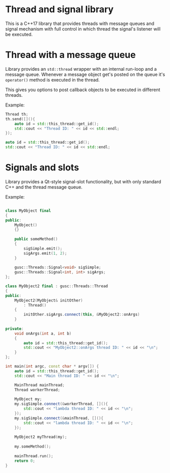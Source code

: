 #  Thread and signal library

This is a C++17 library that provides threads with message queues and signal mechanism with full control in which thread the signal's listener will be executed.

# Thread with a message queue

Library provides an `std::thread` wrapper with an internal run-loop and a message queue. Whenever a message object get's posted on the queue it's `operator()` method is executed in the thread.

This gives you options to post callback objects to be executed in different threads.

Example:

```c++
Thread th;
th.send([](){
    auto id = std::this_thread::get_id();
    std::cout << "Thread ID: " << id << std::endl;
});

auto id = std::this_thread::get_id();
std::cout << "Thread ID: " << id << std::endl;
```

# Signals and slots

Library provides a Qt-style signal-slot functionality, but with only standard C++ and the thread message queue.

Example:

```c++

class MyObject final
{
public:
    MyObject()
    {}
    
    public someMethod()
    {
        sigSimple.emit();
        sigArgs.emit(1, 2);
    }
    
    gusc::Threads::Signal<void> sigSimple;
    gusc::Threads::Signal<int, int> sigArgs;
};

class MyObject2 final : gusc::Threads::Thread
{
public:
    MyObject2(MyObject& initOther)
        : Thread()
    {
        initOther.sigArgs.connect(this, &MyObject2::onArgs)
    }
    
private:
    void onArgs(int a, int b)
    {
        auto id = std::this_thread::get_id();
        std::cout << "MyObject2::onArgs thread ID: " << id << "\n";
    }    
};

int main(int argc, const char * argv[]) {
    auto id = std::this_thread::get_id();
    std::cout << "Main thread ID: " << id << "\n";

    MainThread mainThread;
    Thread workerThread;
    
    MyObject my;
    my.sigSimple.connect(&workerThread, [](){
        std::cout << "lambda thread ID: " << id << "\n";
    });
    my.sigSimple.connect(&mainThread, [](){
        std::cout << "lambda thread ID: " << id << "\n";
    });
    
    MyObject2 myThread(my);
    
    my.someMethod();
    
    mainThread.run();
    return 0;
}

```
